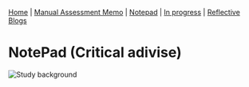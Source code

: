 [Home](index.md) | [Manual Assessment Memo](manual_assessment_memo.md) | [Notepad](notepad.md) | [In progress](soon.md) | [Reflective Blogs](reflective_blogs.md)

# NotePad (Critical adivise) 
![Study background](https://github.com/user-attachments/assets/eff41a46-d89a-4081-bced-39760869d5d3)
